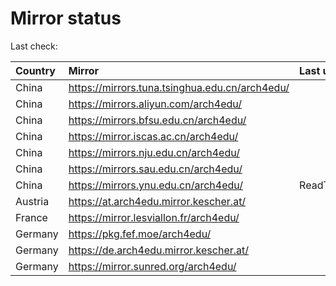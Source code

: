 <script src="./time.js"></script>
# Mirror status
Last check: <script type="text/javascript">localize(1696475865.4475708);</script>

|Country|Mirror|Last update|
|:------|:-----|:----------|
|China|https://mirrors.tuna.tsinghua.edu.cn/arch4edu/|<script type="text/javascript">localize(1696444335);</script>|
|China|https://mirrors.aliyun.com/arch4edu/|<script type="text/javascript">localize(1696444335);</script>|
|China|https://mirrors.bfsu.edu.cn/arch4edu/|<script type="text/javascript">localize(1696444335);</script>|
|China|https://mirror.iscas.ac.cn/arch4edu/|<script type="text/javascript">localize(1696444335);</script>|
|China|https://mirrors.nju.edu.cn/arch4edu/|<script type="text/javascript">localize(1696444335);</script>|
|China|https://mirrors.sau.edu.cn/arch4edu/|<script type="text/javascript">localize(1696444335);</script>|
|China|https://mirrors.ynu.edu.cn/arch4edu/|ReadTimeout|
|Austria|https://at.arch4edu.mirror.kescher.at/|<script type="text/javascript">localize(1696444335);</script>|
|France|https://mirror.lesviallon.fr/arch4edu/|<script type="text/javascript">localize(1696444335);</script>|
|Germany|https://pkg.fef.moe/arch4edu/|<script type="text/javascript">localize(1696444335);</script>|
|Germany|https://de.arch4edu.mirror.kescher.at/|<script type="text/javascript">localize(1696444335);</script>|
|Germany|https://mirror.sunred.org/arch4edu/|<script type="text/javascript">localize(1696444335);</script>|

<script src="./tablefilter/tablefilter.js"></script>
<script src="./table.js"></script>